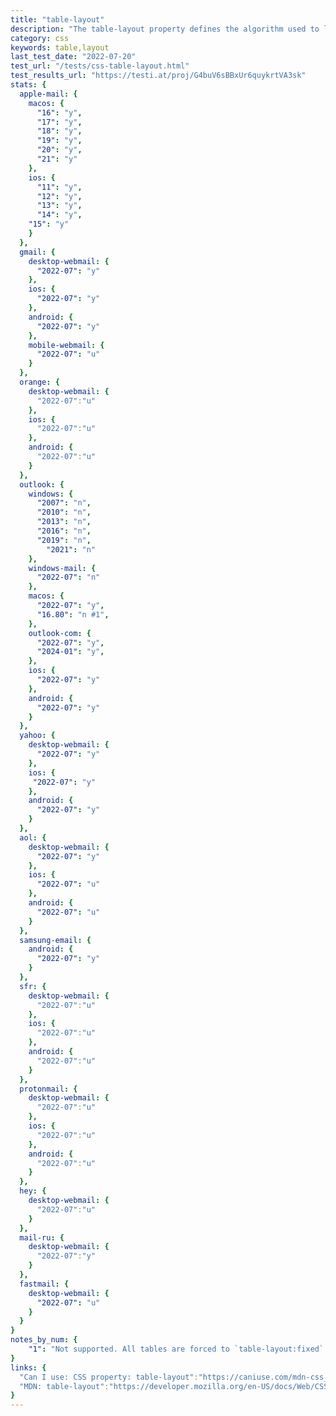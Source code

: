 ```yaml
---
title: "table-layout"
description: "The table-layout property defines the algorithm used to lay out table cells, rows, and columns."
category: css
keywords: table,layout
last_test_date: "2022-07-20"
test_url: "/tests/css-table-layout.html"
test_results_url: "https://testi.at/proj/G4buV6sBBxUr6quykrtVA3sk"
stats: {
  apple-mail: {
    macos: {
      "16": "y",
      "17": "y",
      "18": "y",
      "19": "y",
      "20": "y",
      "21": "y"
    },
    ios: {
      "11": "y",
      "12": "y",
      "13": "y",
      "14": "y",
	"15": "y"
    }
  },
  gmail: {
    desktop-webmail: {
      "2022-07": "y"
    },
    ios: {
      "2022-07": "y"
    },
    android: {
      "2022-07": "y"
    },
    mobile-webmail: {
      "2022-07": "u"
    }
  },
  orange: {
    desktop-webmail: {
      "2022-07":"u"
    },
    ios: {
      "2022-07":"u"
    },
    android: {
      "2022-07":"u"
    }
  },
  outlook: {
    windows: {
      "2007": "n",
      "2010": "n",
      "2013": "n",
      "2016": "n",
      "2019": "n",
	    "2021": "n"
    },
    windows-mail: {
      "2022-07": "n"
    },
    macos: {
      "2022-07": "y",
      "16.80": "n #1",
    },
    outlook-com: {
      "2022-07": "y",
      "2024-01": "y",
    },
    ios: {
      "2022-07": "y"
    },
    android: {
      "2022-07": "y"
    }
  },
  yahoo: {
    desktop-webmail: {
      "2022-07": "y"
    },
    ios: {
     "2022-07": "y"
    },
    android: {
      "2022-07": "y"
    }
  },
  aol: {
    desktop-webmail: {
      "2022-07": "y"
    },
    ios: {
      "2022-07": "u"
    },
    android: {
      "2022-07": "u"
    }
  },
  samsung-email: {
    android: {
      "2022-07": "y"
    }
  },
  sfr: {
    desktop-webmail: {
      "2022-07":"u"
    },
    ios: {
      "2022-07":"u"
    },
    android: {
      "2022-07":"u"
    }
  }, 
  protonmail: {
    desktop-webmail: {
      "2022-07":"u"
    },
    ios: {
      "2022-07":"u"
    },
    android: {
      "2022-07":"u"
    }
  },
  hey: {
    desktop-webmail: {
      "2022-07":"u"
    }
  },
  mail-ru: {
    desktop-webmail: {
      "2022-07":"y"
    }
  },
  fastmail: {
    desktop-webmail: {
      "2022-07": "u"
    }
  }
}
notes_by_num: {
    "1": "Not supported. All tables are forced to `table-layout:fixed`."
}
links: {
  "Can I use: CSS property: table-layout":"https://caniuse.com/mdn-css_properties_table-layout",
  "MDN: table-layout":"https://developer.mozilla.org/en-US/docs/Web/CSS/table-layout"
}
---
```

